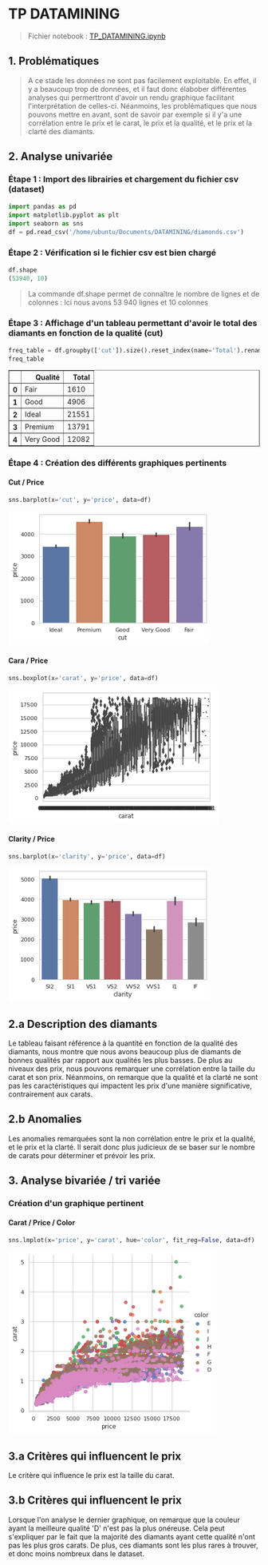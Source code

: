 <h1>TP DATAMINING</h1>

> Fichier notebook :
> [TP_DATAMINING.ipynb](TP_DATAMINING.ipynb)

<h2>1. Problématiques</h2>

> A ce stade les données ne sont pas facilement exploitable.
> En effet, il y a beaucoup trop de données, et il faut donc élabober différentes analyses qui permerttront d'avoir un rendu graphique facilitant l'interprétation de celles-ci.
> Néanmoins, les problématiques que nous pouvons mettre en avant, sont de savoir par exemple si il y'a une corrélation entre le prix et le carat, le prix et la qualité, et le prix et la clarté des diamants.

<h2>2. Analyse univariée</h2>

<h3>Étape 1 : Import des librairies et chargement du fichier csv (dataset)</h3>

```python
import pandas as pd
import matplotlib.pyplot as plt
import seaborn as sns
df = pd.read_csv('/home/ubuntu/Documents/DATAMINING/diamonds.csv')
```

<h3>Étape 2 : Vérification si le fichier csv est bien chargé</h3>

```python
df.shape
(53940, 10)
```

> La commande df.shape permet de connaître le nombre de lignes et de colonnes : Ici nous avons 53 940 lignes et 10 colonnes
    
    
<h3>Étape 3 : Affichage d'un tableau permettant d'avoir le total des diamants en fonction de la qualité (cut)</h3>

```python
freq_table = df.groupby(['cut']).size().reset_index(name='Total').rename(columns={'cut': 'Qualité'})
freq_table
```

<div>
<table border="1" class="dataframe">
  <thead>
    <tr style="text-align: right;">
      <th></th>
      <th>Qualité</th>
      <th>Total</th>
    </tr>
  </thead>
  <tbody>
    <tr>
      <th>0</th>
      <td>Fair</td>
      <td>1610</td>
    </tr>
    <tr>
      <th>1</th>
      <td>Good</td>
      <td>4906</td>
    </tr>
    <tr>
      <th>2</th>
      <td>Ideal</td>
      <td>21551</td>
    </tr>
    <tr>
      <th>3</th>
      <td>Premium</td>
      <td>13791</td>
    </tr>
    <tr>
      <th>4</th>
      <td>Very Good</td>
      <td>12082</td>
    </tr>
  </tbody>
</table>
</div>

<h3>Étape 4 : Création des différents  graphiques pertinents</h3>

<h4>Cut / Price</h4>

```python
sns.barplot(x='cut', y='price', data=df)
```
![png](cut.png)

<h4>Cara / Price</h4>

```python
sns.boxplot(x='carat', y='price', data=df)
```
![png](output_8_1.png)

<h4>Clarity / Price</h4>

```python
sns.barplot(x='clarity', y='price', data=df)
```
![png](clarity.png)

<h2>2.a Description des diamants</h2>

Le tableau faisant référence à la quantité en fonction de la qualité des diamants, nous montre que nous avons beaucoup plus de diamants de bonnes qualités par rapport aux qualités les plus basses.
De plus au niveaux des prix, nous pouvons remarquer une corrélation entre la taille du carat et son prix.
Néanmoins, on remarque que la qualité et la clarté ne sont pas les caractéristiques qui impactent les prix d'une manière significative, contrairement aux carats.

<h2>2.b Anomalies</h2>

Les anomalies remarquées sont la non corrélation entre le prix et la qualité, et le prix et la clarté. 
Il serait donc plus judicieux de se baser sur le nombre de carats pour déterminer et prévoir les prix.

<h2>3. Analyse bivariée / tri variée</h3>

<h3>Création d'un graphique pertinent</h3>

<h4>Carat / Price / Color</h4>

```python
sns.lmplot(x='price', y='carat', hue='color', fit_reg=False, data=df)
```
![color_bivarie](color_bivarie.png)

<h2>3.a Critères qui influencent le prix</h3>

Le critère qui influence le prix est la taille du carat.

<h2>3.b Critères qui influencent le prix</h3>

Lorsque l'on analyse le dernier graphique, on remarque que la couleur ayant la meilleure qualité 'D' n'est pas la plus onéreuse. Cela peut s'expliquer par le fait que la majorité des diamants ayant cette qualité n'ont pas les plus gros carats. De plus, ces diamants sont les plus rares à trouver, et donc moins nombreux dans le dataset.




